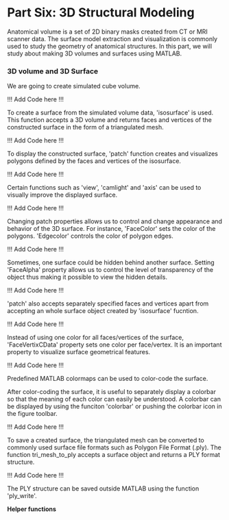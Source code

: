 # Part Six: 3D Structural Modeling

Anatomical volume is a set of 2D binary masks created from CT or MRI scanner data. The surface model extraction and visualization is commonly used to study the geometry of anatomical structures. In this part, we will study about making 3D volumes and surfaces using MATLAB.



### 3D volume and 3D Surface

We are going to create simulated cube volume. 

!!! Add Code here !!!

To create a surface from the simulated volume data, 'isosurface' is used. This function accepts a 3D volume and returns faces and vertices of the constructed surface in the form of a triangulated mesh.

!!! Add Code here !!!

To display the constructed surface, 'patch' function creates and visualizes  polygons defined by the faces and vertices of the isosurface. 

!!! Add Code here !!!

Certain functions such as 'view', 'camlight' and 'axis' can be used to visually improve the displayed surface. 

!!! Add Code here !!!

Changing patch properties allows us to control and change appearance and behavior of the 3D surface. For instance, 'FaceColor' sets the color of the polygons. 'Edgecolor' controls the color of polygon edges. 

!!! Add Code here !!!

Sometimes, one surface could be hidden behind another surface. Setting 'FaceAlpha' property allows us to control the level of transparency of the object thus making it possible to view the hidden details. 

!!! Add Code here !!!

'patch' also accepts separately specified faces and vertices  apart from accepting an whole surface object created by 'isosurface' fucntion.

!!! Add Code here !!!

Instead of using one color for all faces/vertices of the surface, 'FaceVertixCData' property sets one color per face/vertex. It is an important property to visualize surface geometrical features.  

!!! Add Code here !!!

Predefined MATLAB colormaps can be used to color-code the surface. 

After color-coding the surface, it is useful to separately display a colorbar so that the meaning of each color can easily be understood. A colorbar can be displayed by using the funciton 'colorbar' or pushing the colorbar icon in the figure toolbar. 

!!! Add Code here !!!

To save a created surface, the triangulated mesh can be converted to commonly used surface file formats such as Polygon File Format (.ply). The function tri_mesh_to_ply accepts a surface object and returns a PLY format structure.

!!! Add Code here !!!

The PLY structure can be saved outside MATLAB using the function 'ply_write'. 

**Helper functions**
